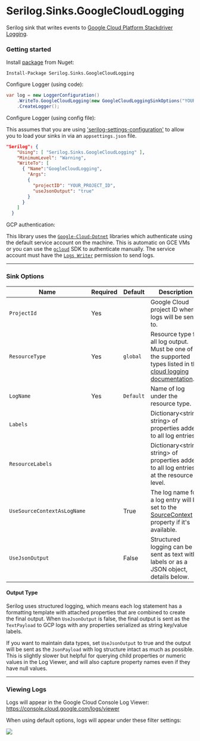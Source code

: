 # Serilog.Sinks.GoogleCloudLogging

Serilog sink that writes events to [Google Cloud Platform Stackdriver Logging](https://cloud.google.com/logging/).

### Getting started

Install [package](https://www.nuget.org/packages/Serilog.Sinks.GoogleCloudLogging/) from Nuget:

```
Install-Package Serilog.Sinks.GoogleCloudLogging
```

Configure Logger (using code):

```csharp
var log = new LoggerConfiguration()
    .WriteTo.GoogleCloudLogging(new GoogleCloudLoggingSinkOptions("YOUR_PROJECT_ID"))
    .CreateLogger();
```

Configure Logger (using config file):

This assumes that you are using ['serilog-settings-configuration'](https://github.com/serilog/serilog-settings-configuration) to allow you to load your sinks in via an `appsettings.json` file.

```json
"Serilog": {
    "Using": [ "Serilog.Sinks.GoogleCloudLogging" ],
    "MinimumLevel": "Warning",
    "WriteTo": [
      { "Name":"GoogleCloudLogging", 
        "Args":
        {
          "projectID": "YOUR_PROJECT_ID",
          "useJsonOutput": "true"
        }
      }
    ]
  }
```

GCP authentication:

This library uses the [`Google-Cloud-Dotnet`](https://googlecloudplatform.github.io/google-cloud-dotnet/) libraries which authenticate using the default service account on the machine. This is automatic on GCE VMs or you can use the [`gcloud`](https://cloud.google.com/sdk/) SDK to authenticate manually. The service account must have the [`Logs Writer`](https://cloud.google.com/logging/docs/access-control) permission to send logs.

---

### Sink Options

Name | Required | Default | Description
---- | -------- | ------- | -----------
`ProjectId` | Yes | | Google Cloud project ID where logs will be sent to. 
`ResourceType` | Yes | `global` | Resource type for all log output. Must be one of the supported types listed in the  [cloud logging documentation](https://cloud.google.com/logging/docs/api/v2/resource-list).
`LogName` | Yes | `Default` | Name of log under the resource type.
`Labels` | | | Dictionary<string, string> of properties added to all log entries.
`ResourceLabels` | | | Dictionary<string, string> of properties added to all log entries, at the resource level.
`UseSourceContextAsLogName` | | True | The log name for a log entry will be set to the [SourceContext](https://github.com/serilog/serilog/wiki/Writing-Log-Events#source-contexts) property if it's available.
`UseJsonOutput` | | False | Structured logging can be sent as text with labels or as a JSON object, details below.

#### Output Type

Serilog uses structured logging, which means each log statement has a formatting template with attached properties that are combined to create the final output. When `UseJsonOutput` is false, the final output is sent as the `TextPayload` to GCP logs with any properties serialized as string key/value labels.

If you want to maintain data types, set `UseJsonOutput` to true and the output will be sent as the `JsonPayload` with log structure intact as much as possible. This is slightly slower but helpful for querying child properties or numeric values in the Log Viewer, and will also capture property names even if they have null values.

---

### Viewing Logs

Logs will appear in the Google Cloud Console Log Viewer: https://console.cloud.google.com/logs/viewer

When using default options, logs will appear under these filter settings:

![](https://i.imgur.com/azT3uDE.png)
